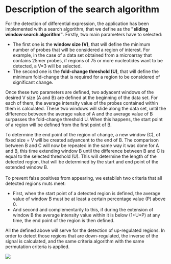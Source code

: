# Description of the search algorithm

For the detection of differential expression, the application has been implemented with a search algorithm, that we define as the **"sliding window search algorithm"**. 
Firstly, two main parameters have to selected:

- The first one is the **window size (V)**, that will define the minimum number of probes that will be considered a region of interest. For example, in the case of a data set obtained from a microarray that contains 25mer probes, if regions of 75 or more nucleotides want to be detected, a V=3 will be selected. 
- The second one is the **fold-change threshold (U)**, that will define the minimum fold-change that is required for a region to be considered of significant change. 

Once these two parameters are defined, two adyacent windows of the desired V size (A and B) are defined at the beginning of the data set. 
For each of them, the average intensity value of the probes contained within them is calculated. 
These two windows will slide along the data set, until the difference between the average value of A and the average value of B surpasses the fold-change threshold U. 
When this happens, the start point of a region will be defined from the first point of B. 

To determine the end point of the region of change, a new window (C), of fixed size = V will be created adyancent to the end of B. 
The comparison between B and C will now be repeated in the same way it was done for A and B, this time extending window B until the difference between B and C is equal to the selected threshold (U). 
This will determine the length of the detected region, that will be determined by the start and end point of the extended window B. <br><br>
To prevent false positives from appearing, we establish two criteria that all detected regions muts meet: 

- First, when the start point of a detected region is defined, the average value of window B must be at least a certain percentage value (P) above 0. 
- And second and complementarily to this, if during the extension of window B the average intensity value within it is below (1+U*P) at any time, the end point of the region is then defined. 

All the defined above will serve for the detection of up-regulated regions. 
In order to detect those regions that are down-regulated, the inverse of the signal is calculated, and the same criteria algorithm with the same permutation criteria is applied. 

![](http://tilingscan.uv.es/img/tutorial/13.png)

